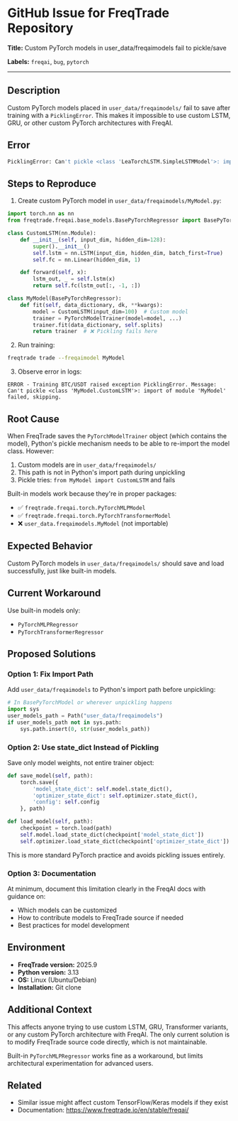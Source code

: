 # GitHub Issue for FreqTrade Repository

**Title:** Custom PyTorch models in user_data/freqaimodels fail to pickle/save

**Labels:** `freqai`, `bug`, `pytorch`

---

## Description

Custom PyTorch models placed in `user_data/freqaimodels/` fail to save after training with a `PicklingError`. This makes it impossible to use custom LSTM, GRU, or other custom PyTorch architectures with FreqAI.

## Error

```python
PicklingError: Can't pickle <class 'LeaTorchLSTM.SimpleLSTMModel'>: import of module 'LeaTorchLSTM' failed
```

## Steps to Reproduce

1. Create custom PyTorch model in `user_data/freqaimodels/MyModel.py`:

```python
import torch.nn as nn
from freqtrade.freqai.base_models.BasePyTorchRegressor import BasePyTorchRegressor

class CustomLSTM(nn.Module):
    def __init__(self, input_dim, hidden_dim=128):
        super().__init__()
        self.lstm = nn.LSTM(input_dim, hidden_dim, batch_first=True)
        self.fc = nn.Linear(hidden_dim, 1)

    def forward(self, x):
        lstm_out, _ = self.lstm(x)
        return self.fc(lstm_out[:, -1, :])

class MyModel(BasePyTorchRegressor):
    def fit(self, data_dictionary, dk, **kwargs):
        model = CustomLSTM(input_dim=100)  # Custom model
        trainer = PyTorchModelTrainer(model=model, ...)
        trainer.fit(data_dictionary, self.splits)
        return trainer  # ❌ Pickling fails here
```

2. Run training:
```bash
freqtrade trade --freqaimodel MyModel
```

3. Observe error in logs:
```
ERROR - Training BTC/USDT raised exception PicklingError. Message: Can't pickle <class 'MyModel.CustomLSTM'>: import of module 'MyModel' failed, skipping.
```

## Root Cause

When FreqTrade saves the `PyTorchModelTrainer` object (which contains the model), Python's pickle mechanism needs to be able to re-import the model class. However:

1. Custom models are in `user_data/freqaimodels/`
2. This path is not in Python's import path during unpickling
3. Pickle tries: `from MyModel import CustomLSTM` and fails

Built-in models work because they're in proper packages:
- ✅ `freqtrade.freqai.torch.PyTorchMLPModel`
- ✅ `freqtrade.freqai.torch.PyTorchTransformerModel`
- ❌ `user_data.freqaimodels.MyModel` (not importable)

## Expected Behavior

Custom PyTorch models in `user_data/freqaimodels/` should save and load successfully, just like built-in models.

## Current Workaround

Use built-in models only:
- `PyTorchMLPRegressor`
- `PyTorchTransformerRegressor`

## Proposed Solutions

### Option 1: Fix Import Path
Add `user_data/freqaimodels` to Python's import path before unpickling:

```python
# In BasePyTorchModel or wherever unpickling happens
import sys
user_models_path = Path("user_data/freqaimodels")
if user_models_path not in sys.path:
    sys.path.insert(0, str(user_models_path))
```

### Option 2: Use state_dict Instead of Pickling
Save only model weights, not entire trainer object:

```python
def save_model(self, path):
    torch.save({
        'model_state_dict': self.model.state_dict(),
        'optimizer_state_dict': self.optimizer.state_dict(),
        'config': self.config
    }, path)

def load_model(self, path):
    checkpoint = torch.load(path)
    self.model.load_state_dict(checkpoint['model_state_dict'])
    self.optimizer.load_state_dict(checkpoint['optimizer_state_dict'])
```

This is more standard PyTorch practice and avoids pickling issues entirely.

### Option 3: Documentation
At minimum, document this limitation clearly in the FreqAI docs with guidance on:
- Which models can be customized
- How to contribute models to FreqTrade source if needed
- Best practices for model development

## Environment

- **FreqTrade version:** 2025.9
- **Python version:** 3.13
- **OS:** Linux (Ubuntu/Debian)
- **Installation:** Git clone

## Additional Context

This affects anyone trying to use custom LSTM, GRU, Transformer variants, or any custom PyTorch architecture with FreqAI. The only current solution is to modify FreqTrade source code directly, which is not maintainable.

Built-in `PyTorchMLPRegressor` works fine as a workaround, but limits architectural experimentation for advanced users.

## Related

- Similar issue might affect custom TensorFlow/Keras models if they exist
- Documentation: https://www.freqtrade.io/en/stable/freqai/
